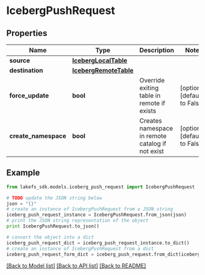 # IcebergPushRequest


## Properties

Name | Type | Description | Notes
------------ | ------------- | ------------- | -------------
**source** | [**IcebergLocalTable**](IcebergLocalTable.md) |  | 
**destination** | [**IcebergRemoteTable**](IcebergRemoteTable.md) |  | 
**force_update** | **bool** | Override exiting table in remote if exists | [optional] [default to False]
**create_namespace** | **bool** | Creates namespace in remote catalog if not exist | [optional] [default to False]

## Example

```python
from lakefs_sdk.models.iceberg_push_request import IcebergPushRequest

# TODO update the JSON string below
json = "{}"
# create an instance of IcebergPushRequest from a JSON string
iceberg_push_request_instance = IcebergPushRequest.from_json(json)
# print the JSON string representation of the object
print IcebergPushRequest.to_json()

# convert the object into a dict
iceberg_push_request_dict = iceberg_push_request_instance.to_dict()
# create an instance of IcebergPushRequest from a dict
iceberg_push_request_form_dict = iceberg_push_request.from_dict(iceberg_push_request_dict)
```
[[Back to Model list]](../README.md#documentation-for-models) [[Back to API list]](../README.md#documentation-for-api-endpoints) [[Back to README]](../README.md)



